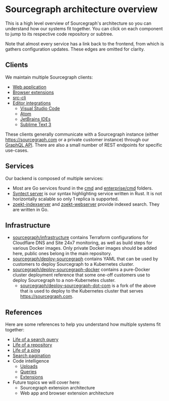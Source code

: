 # Sourcegraph architecture overview

This is a high level overview of Sourcegraph's architecture so you can understand how our systems fit together.
You can click on each component to jump to its respective code repository or subtree.

<object data="/dev/background-information/architecture/architecture.svg" type="image/svg+xml" style="width:100%; height: 100%">
</object>

Note that almost every service has a link back to the frontend, from which is gathers configuration updates.
These edges are omitted for clarity.

## Clients

We maintain multiple Sourcegraph clients:

- [Web application](https://github.com/sourcegraph/sourcegraph/tree/main/client/web)
- [Browser extensions](https://github.com/sourcegraph/sourcegraph/tree/main/client/browser)
- [src-cli](https://github.com/sourcegraph/src-cli)
- [Editor integrations](https://docs.sourcegraph.com/integration/editor)
  - [Visual Studio Code](https://github.com/sourcegraph/sourcegraph-vscode)
  - [Atom](https://github.com/sourcegraph/sourcegraph-atom)
  - [JetBrains IDEs](https://github.com/sourcegraph/sourcegraph-jetbrains)
  - [Sublime Text 3](https://github.com/sourcegraph/sourcegraph-sublime)

These clients generally communicate with a Sourcegraph instance (either https://sourcegraph.com or a private customer instance) through our [GraphQL API](https://sourcegraph.com/github.com/sourcegraph/sourcegraph/-/blob/cmd/frontend/graphqlbackend/schema.graphql). There are also a small number of REST endpoints for specific use-cases.

## Services

Our backend is composed of multiple services:

- Most are Go services found in the [cmd](https://sourcegraph.com/github.com/sourcegraph/sourcegraph/-/tree/cmd) and [enterprise/cmd](https://sourcegraph.com/github.com/sourcegraph/sourcegraph/-/tree/enterprise/cmd) folders.
- [Syntect server](https://sourcegraph.com/github.com/sourcegraph/syntect_server) is our syntax highlighting service written in Rust. It is not horizontally scalable so only 1 replica is supported.
- [zoekt-indexserver](https://sourcegraph.com/github.com/sourcegraph/zoekt/-/tree/cmd/zoekt-sourcegraph-indexserver) and [zoekt-webserver](https://sourcegraph.com/github.com/sourcegraph/zoekt/-/tree/cmd/zoekt-webserver) provide indexed search. They are written in Go.

## Infrastructure

- [sourcegraph/infrastructure](https://github.com/sourcegraph/infrastructure) contains Terraform configurations for Cloudflare DNS and Site 24x7 monitoring, as well as build steps for various Docker images. Only private Docker images should be added here, public ones belong in the main repository.
- [sourcegraph/deploy-sourcegraph](https://github.com/sourcegraph/deploy-sourcegraph) contains YAML that can be used by customers to deploy Sourcegraph to a Kubernetes cluster.
- [sourcegraph/deploy-sourcegraph-docker](https://github.com/sourcegraph/deploy-sourcegraph-docker) contains a pure-Docker cluster deployment reference that some one-off customers use to deploy Sourcegraph to a non-Kubernetes cluster.
  - [sourcegraph/deploy-sourcegraph-dot-com](https://github.com/sourcegraph/deploy-sourcegraph-dot-com) is a fork of the above that is used to deploy to the Kubernetes cluster that serves https://sourcegraph.com.

## References

Here are some references to help you understand how multiple systems fit together:

- [Life of a search query](life-of-a-search-query.md)
- [Life of a repository](life-of-a-repository.md)
- [Life of a ping](life-of-a-ping.md)
- [Search pagination](search-pagination.md)
- Code intelligence
  - [Uploads](../codeintel/queries.md)
  - [Queries](../codeintel/queries.md)
  - [Extensions](../codeintel/queries.md)
- Future topics we will cover here:
  - Sourcegraph extension architecture
  - Web app and browser extension architecture
